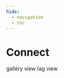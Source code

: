 ```yaml
---
hide:
  - navigation
  - toc
---
```


<h1 id="title">Connect</h1>
<!-- two buttons to toggle between gallery view and tag view -->
<span class="btn btn-on" onclick="window.location.href = '../'">
	gallery view
</span>
<span class="btn btn-off" onclick="window.location.href = 'tags'">
	tag view
</span>

<div class="gallery"></div> 

<script>

// --------------------------------	//
//                            		//
//	  Initialize			    	//
//                            		//
// -------------------------------- //

let section = 'connect'

function init(){

	// --------------------------------	//
	// Loop through project data		//
	// -------------------------------- //
	counter = 0;

	// filter data by tag, default is all
	let tag = urlParams.get('tag');
	if (tag) {
		document.querySelector('.gallery').innerHTML = '';
		data[section].values.forEach(function(row) {
			let tags = row[6].split(',');
			if (tags.map(function(x) { return x.trim() }).includes(tag)) {
				addGalleryItem(row,counter);
			}
			counter++;
		});
	} else {
		data[section].values.forEach(function(row) {
			addGalleryItem(row,counter);
			counter++;
		});
	}

}

</script>